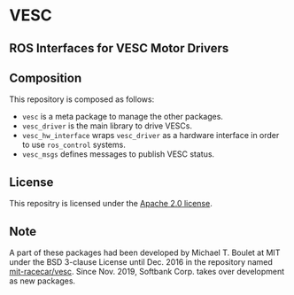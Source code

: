 # VESC
## ROS Interfaces for VESC Motor Drivers

<!-- TODO: CI setting -->

## Composition
This repository is composed as follows:

- `vesc` is a meta package to manage the other packages.
- `vesc_driver` is the main library to drive VESCs.
- `vesc_hw_interface` wraps `vesc_driver` as a hardware interface in order to use `ros_control` systems.
- `vesc_msgs` defines messages to publish VESC status.

## License
This repositry is licensed under the [Apache 2.0 license](https://www.apache.org/licenses/LICENSE-2.0.html).

## Note
A part of these packages had been developed by Michael T. Boulet at MIT under the BSD 3-clause License until Dec. 2016 in the repository named [mit-racecar/vesc](https://github.com/mit-racecar/vesc). Since Nov. 2019, Softbank Corp. takes over development as new packages.
